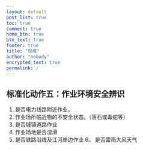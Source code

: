 ```yaml
---
layout: default
post_list: true
toc: true
comment: true
home_btn: true
btn_text: true
footer: true
title: "现维"
author: "nobody"
encrypted_text: true
permalink: /
---
```

## 标准化动作五：作业环境安全辨识
1. 是否电力线路附近作业。
2. 作业场所临近物的不安全状态。（落石或毒蛇等）
3. 是否城镇道路作业
4. 作业场地是否湿滑
5. 是否铁路沿线及江河岸边作业
6。 是否雷雨大风天气

## 
